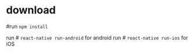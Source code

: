 # download
#run `npm install`

run # `react-native run-android` for android
run # `react-native run-ios` for iOS
